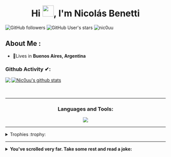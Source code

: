 </div>
<h1 align="center">Hi <img src="https://media.giphy.com/media/hvRJCLFzcasrR4ia7z/giphy.gif" width="35">, I'm Nicolás Benetti</h1>

![GitHub followers](https://img.shields.io/github/followers/nic0uu?style=social) ![GitHub User's stars](https://img.shields.io/github/stars/nic0uu?style=social) <img src="https://komarev.com/ghpvc/?username=nic0uu" alt="nic0uu" />

## About Me :

- 🏡Lives in **Buenos Aires, Argentina**

### Github Activity ✔:

<a href="https://github.com/nic0uu">
  <img align="left" src="https://github-readme-stats.vercel.app/api/top-langs/?username=nic0uu&theme=tokyonight" />
  </a>

<a href="https://github.com/Davekibh">
 <img align="center" src="https://github-readme-stats.vercel.app/api?username=nic0uu&show_icons=true&theme=tokyonight&line_height=27" alt="Nic0uu's github stats"/>
</a>

<br/>
<br/>
<br/>


---

<h3 align="center">Languages and Tools:</h3>
<p align="center">
  <a href="https://skillicons.dev">
    <img src="https://skillicons.dev/icons?i=python,ai,ps,vscode" />
  </a>
</p>

---

[comment]: <> (Extend trophies)
<details>
<summary align="left">Trophies :trophy:</summary>
<p align="left"> <a href="https://github.com/ryo-ma/github-profile-trophy"><img src="https://github-profile-trophy.vercel.app/?username=nic0uu&amp;theme=dracula" alt="nic0uu" /></a> </p>
</details>

---

<details>
<summary align="left"><b>You've scrolled very far. Take some rest and read a joke:</b></summary>
<br />
<p align="left">  <img src="https://readme-jokes.vercel.app/api?theme=dracula&borderColor=white" alt="README Jokes"></a>
</details>

</details>
